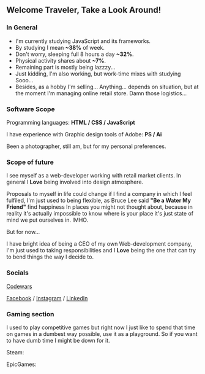 ## Welcome Traveler, Take a Look Around!

### In General

 - I'm currently studying JavaScript and its frameworks.
 - By studying I mean **~38%** of week.
 - Don't worry, sleeping full 8 hours a day **~32%**.
 - Physical activity shares about **~7%**.
 - Remaining part is mostly being lazzzy...
 - Just kidding, I'm also working, but work-time mixes with studying Sooo...
 - Besides, as a hobby I'm selling... Anything... depends on situation,
  but at the moment I'm managing online retail store. Damn those logistics...

### Software Scope

Programming languages: **HTML / CSS / JavaScript**

I have experience with Graphic design tools of Adobe: **PS / Ai**

Been a photographer, still am, but for my personal preferences.

### Scope of future

I see myself as a web-developer working with retail market clients.
In general I **Love** being involved into design atmosphere.

Proposals to myself in life could change if I find a company in which I feel fulfiled,
I'm just used to being flexible, as Bruce Lee said **"Be a Water My Friend"** find happiness
In places you might not thought about, because in reality it's actually impossible to
know where is your place it's just state of mind we put ourselves in. IMHO.

But for now...

I have bright idea of being a CEO of my own Web-development company,
I'm just used to taking responsibilities and I **Love** being the one
that can try to bend things the way I decide to.

### Socials
[Codewars](https://www.codewars.com/users/DuudeXXI/badges/micro)

[Facebook](https://www.facebook.com/vaidas.buslavicius) / [Instagram](https://www.instagram.com/atleiskite_mokausi/) / [LinkedIn](https://www.linkedin.com/in/vaidas-buslavi%C4%8Dius-2a6b4823b/)

### Gaming section

I used to play competitive games but right now I just like to spend
that time on games in a dumbest way possible, use it as a playground.
So if you want to have dumb time I might be down for it.

Steam:

EpicGames:

